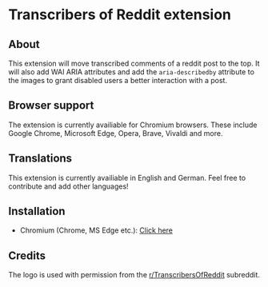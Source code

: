 # Transcribers of Reddit extension

## About
This extension will move transcribed comments of a reddit post to the top. It will also add WAI ARIA attributes and
add the `aria-describedby` attribute to the images to grant disabled users a better interaction with a post.

## Browser support
The extension is currently availiable for Chromium browsers. These include Google Chrome, Microsoft Edge, Opera, Brave, 
Vivaldi and more.

## Translations
This extension is currently availiable in English and German. Feel free to contribute and add other languages!

## Installation
- Chromium (Chrome, MS Edge etc.): [Click here](https://chrome.google.com/webstore/detail/kbogclmbajpkmiffjachinffefobohim/)

## Credits
The logo is used with permission from the [r/TranscribersOfReddit](https://www.reddit.com/r/TranscribersOfReddit/) subreddit.
